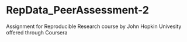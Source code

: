 # RepData_PeerAssessment-2
Assignment for Reproducible Research course by John Hopkin Univesity offered through Coursera
